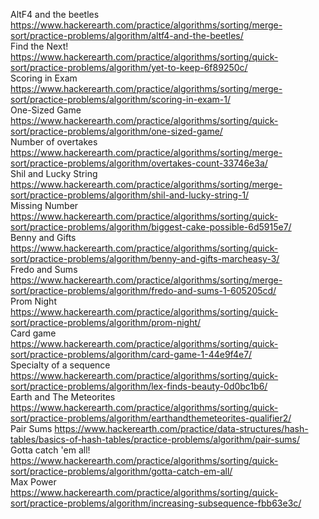 AltF4 and the beetles https://www.hackerearth.com/practice/algorithms/sorting/merge-sort/practice-problems/algorithm/altf4-and-the-beetles/ \
Find the Next! https://www.hackerearth.com/practice/algorithms/sorting/quick-sort/practice-problems/algorithm/yet-to-keep-6f89250c/ \
Scoring in Exam https://www.hackerearth.com/practice/algorithms/sorting/merge-sort/practice-problems/algorithm/scoring-in-exam-1/ \
One-Sized Game https://www.hackerearth.com/practice/algorithms/sorting/quick-sort/practice-problems/algorithm/one-sized-game/ \
Number of overtakes https://www.hackerearth.com/practice/algorithms/sorting/merge-sort/practice-problems/algorithm/overtakes-count-33746e3a/ \
Shil and Lucky String https://www.hackerearth.com/practice/algorithms/sorting/merge-sort/practice-problems/algorithm/shil-and-lucky-string-1/ \
Missing Number https://www.hackerearth.com/practice/algorithms/sorting/quick-sort/practice-problems/algorithm/biggest-cake-possible-6d5915e7/ \
Benny and Gifts https://www.hackerearth.com/practice/algorithms/sorting/quick-sort/practice-problems/algorithm/benny-and-gifts-marcheasy-3/ \
Fredo and Sums https://www.hackerearth.com/practice/algorithms/sorting/merge-sort/practice-problems/algorithm/fredo-and-sums-1-605205cd/ \
Prom Night https://www.hackerearth.com/practice/algorithms/sorting/quick-sort/practice-problems/algorithm/prom-night/ \
Card game https://www.hackerearth.com/practice/algorithms/sorting/quick-sort/practice-problems/algorithm/card-game-1-44e9f4e7/ \
Specialty of a sequence https://www.hackerearth.com/practice/algorithms/sorting/quick-sort/practice-problems/algorithm/lex-finds-beauty-0d0bc1b6/ \
Earth and The Meteorites https://www.hackerearth.com/practice/algorithms/sorting/quick-sort/practice-problems/algorithm/earthandthemeteorites-qualifier2/ \
Pair Sums https://www.hackerearth.com/practice/data-structures/hash-tables/basics-of-hash-tables/practice-problems/algorithm/pair-sums/ \
Gotta catch 'em all! https://www.hackerearth.com/practice/algorithms/sorting/quick-sort/practice-problems/algorithm/gotta-catch-em-all/ \
Max Power https://www.hackerearth.com/practice/algorithms/sorting/quick-sort/practice-problems/algorithm/increasing-subsequence-fbb63e3c/